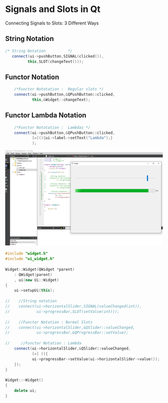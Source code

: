 # Signals and Slots in Qt

Connecting Signals to Slots: 3 Different Ways

## String Notation
```cpp
/* String Notation          */
   connect(ui->pushButton,SIGNAL(clicked()),
          this,SLOT(changeText()));
```

## Functor Notation
```cpp
    /*Functor Nototation :  Regular slots */
    connect(ui->pushButton,&QPushButton::clicked,
            this,&Widget::changeText);

```

## Functor Lambda Notation
```cpp
    /*Functor Nototation :  Lambdas */
    connect(ui->pushButton,&QPushButton::clicked,
            [=](){ui->label->setText("Lambda");}
            );
```

![Alt text](./images/Qt_SignalsAndSlots.PNG?raw=true "Title")
```cpp
#include "widget.h"
#include "ui_widget.h"

Widget::Widget(QWidget *parent)
    : QWidget(parent)
    , ui(new Ui::Widget)
{
    ui->setupUi(this);

//    //String notation
//    connect(ui->horizontalSlider,SIGNAL(valueChanged(int)),
//            ui->progressBar,SLOT(setValue(int)));

//    //Functor Notation : Normal Slots
//    connect(ui->horizontalSlider,&QSlider::valueChanged,
//            ui->progressBar,&QProgressBar::setValue);

//     //Functor Notation : Lambda
    connect(ui->horizontalSlider,&QSlider::valueChanged,
            [=] (){
            ui->progressBar->setValue(ui->horizontalSlider->value());
    });
}

Widget::~Widget()
{
    delete ui;
}



```

